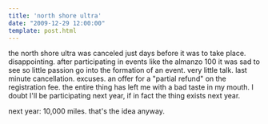 ```yaml
---
title: 'north shore ultra'
date: "2009-12-29 12:00:00"
template: post.html
---
```


the north shore ultra was canceled just days before it was to take place. disappointing. after participating in events like the almanzo 100 it was sad to see so little passion go into the formation of an event. very little talk. last minute cancellation. excuses. an offer for a "partial refund" on the registration fee. the entire thing has left me with a bad taste in my mouth. I doubt I'll be participating next year, if in fact the thing exists next year.

next year: 10,000 miles. that's the idea anyway.